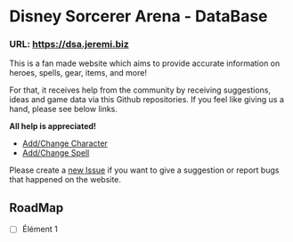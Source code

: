 # Disney Sorcerer Arena - DataBase

### URL: https://dsa.jeremi.biz

This is a fan made website which aims to provide accurate information on heroes, spells, gear, items, and more!

For that, it receives help from the community by receiving suggestions, ideas and game data via this Github repositories.
If you feel like giving us a hand, please see below links. 

**All help is appreciated!**

* [Add/Change Character](https://github.com/kayoo123/DSA-DB/tree/master/site/characters)
* [Add/Change Spell](https://github.com/kayoo123/DSA-DB/tree/master/site/spells)

Please create a [new Issue](https://github.com/kayoo123/DSA-DB/issues) if you want to give a suggestion or report bugs that happened on the website.


## RoadMap

- [ ] Élément 1
